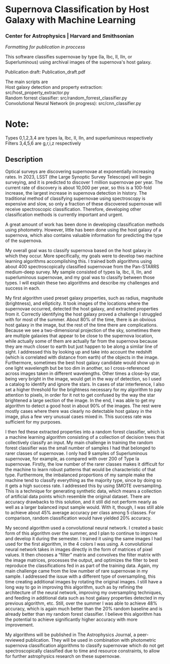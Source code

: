 # Supernova Classification by Host Galaxy with Machine Learning
### Center for Astrophysics | Harvard and Smithsonian 

_Formatting for publication in proccess_ <p>
This software classifies supernovae by type (Ia, Ibc, II, IIn, or Superluminous) using archival images of the supernova's host galaxy. 

Publication draft: Publication_draft.pdf

The main scripts are  
Host galaxy detection and property extraction: src/host_property_extractor.py  
Random forrest classifier: src/random_forrest_classifier.py  
Convolutional Neural Network (in progress): src/cnn_classifier.py  

# Note: 
Types 0,1,2,3,4 are types Ia, Ibc, II, IIn, and superluminous respectively                                                                                                                                 
Filters 3,4,5,6 are g,r,i,z respectively

## Description
Optical surveys are discovering supernovae at exponentially increasing rates. In 2023, LSST (the Large Synoptic Survey Telescope) will begin surveying, and it is predicted to discover 1 million supernovae per year. The current rate of discovery is about 10,000 per year, so this is a 100-fold increase, the largest increase in supernova detection in history. The traditional method of classifying supernovae using spectroscopy is expensive and slow, so only a fraction of these discovered supernovae will receive spectroscopic classification. Therefore, developing other classification methods is currently important and urgent. <p>
A great amount of work has been done in developing classification methods using photometry. However, little has been done using the host galaxy of a supernova, which also contains valuable information for predicting the type of the supernova. <p>
My overall goal was to classify supernova based on the host galaxy in which they occur. More specifically, my goals were to develop two machine learning algorithms accomplishing this. I trained both algorithms using about 400 spectroscopically classified supernovae from the Pan-STARRS medium-deep survey. My sample consisted of types Ia, Ibc, II, IIn, and superluminous supernovae, and my goal was to classify between those types. I will explain these two algorithms and describe my challenges and success in each. <p>
My first algorithm used preset galaxy properties, such as radius, magnitude (brightness), and ellipticity. It took images of the locations where the supernovae occurred, detected the host galaxy, and extracted properties from it. Correctly identifying the host galaxy proved a challenge I struggled with for most of the summer. About 80% of the time, there is an obvious host galaxy in the image, but the rest of the time there are complications. Because we see a two-dimensional projection of the sky, sometimes there are multiple galaxies that appear to be close to the supernova location, while actually some of them are actually far from the supernova because they are much closer to earth but just happen to be along a similar line of sight. I addressed this by looking up and take into account the redshift (which is correlated with distance from earth) of the objects in the image. Furthermore, sometimes the best host galaxy candidate would show up in one light wavelength but be too dim in another, so I cross-referenced across images taken in different wavelengths. Other times a close-by star, being very bright in the image, would get in the way of detection, so I used a catalog to identify and ignore the stars. In cases of star interference, I also set a higher threshold for the brightness necessary for my algorithm to pay attention to pixels, in order for it not to get confused by the way the star brightened a large section of the image. In the end, I was able to get my algorithm to detect a good host in about 90% of the images. The rest were mostly cases where there was clearly no detectable host galaxy in the image, plus a few very unusual cases mixed in. This success rate was sufficient for my purposes. <p>
I then fed these extracted properties into a random forest classifier, which is a machine learning algorithm consisting of a collection of decision trees that collectively classify an input. My main challenge in training the random forest classifier was the small number of samples I had that belonged to rarer classes of supernovae. I only had 9 samples of Superluminous supernovae, for example, as compared with over 200 of Type Ia supernovae. Firstly, the low number of the rarer classes makes it difficult for the machine to learn robust patterns that would be characteristic of that type. Furthermore, the imbalanced proportions of my sample make the machine tend to classify everything as the majority type, since by doing so it gets a high success rate. I addressed this by using SMOTE oversampling. This is a technique for generating synthetic data, which means a collection of artificial data points which resemble the original dataset. There are accuracy drawbacks to this solution, and it still did not perform nearly as well as a larger balanced input sample would. With it, though, I was still able to achieve about 45% average accuracy per class among 5 classes. For comparison, random classification would have yielded 20% accuracy. <p>
My second algorithm used a convolutional neural network. I created a basic form of this algorithm over the summer, and I plan to continue to improve and develop it during the semester. I trained it using the same images I had used for the first algorithm, in the 4 colors I was using. A convolutional neural network takes in images directly in the form of matrices of pixel values. It then chooses a “filter” matrix and convolves the filter matrix with the image matrices, processes the output, and optimizes the filter to best reproduce the classifications fed in as part of the training data. Again, my main challenge came from the low number of rare supernovae in my sample. I addressed the issue with a different type of oversampling, this time creating additional images by rotating the original images. I still have a long way to go in improving this algorithm, such as by refining the architecture of the neural network, improving my oversampling techniques, and feeding in additional data such as host galaxy properties detected in my previous algorithm, etc. Still, over the summer I was able to achieve 48% accuracy, which is again much better than the 20% random baseline and is already better than my random forest classifier. I believe this algorithm has the potential to achieve significantly higher accuracy with more improvement. <p>
My algorithms will be published in The Astrophysics Journal, a peer-reviewed publication. They will be used in combination with photometric supernova classification algorithms to classify supernovae which do not get spectroscopically classified due to time and resource constraints, to allow for further astrophysics research on these supernovae.
